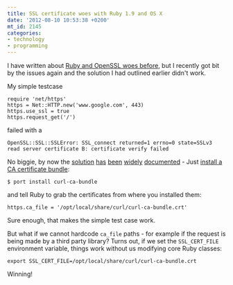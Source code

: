 ```yaml
---
title: SSL certificate woes with Ruby 1.9 and OS X
date: '2012-08-10 10:53:38 +0200'
mt_id: 2145
categories:
- technology
- programming
---
```

I have written about [Ruby and OpenSSL woes before](http://mentalized.net/journal/2012/01/02/ruby-ssl-certificate-verification-errors/), but I recently got bit by the issues again and the solution I had outlined earlier didn't work.


<!--more-->

My simple testcase

    require 'net/https'
    https = Net::HTTP.new('www.google.com', 443)
    https.use_ssl = true
    https.request_get('/')

failed with a

    OpenSSL::SSL::SSLError: SSL_connect returned=1 errno=0 state=SSLv3 read server certificate B: certificate verify failed

No biggie, by now the [solution](http://www.openlygeek.com/programming-2/the-best-way-to-handle-openssl-certificate-verify-failed-errors/) [has](http://blog.kabisa.nl/2009/12/04/ruby-and-ssl-certificate-validation/) [been](http://notetoself.vrensk.com/2008/09/verified-https-in-ruby/) [widely](http://stackoverflow.com/questions/5711190/how-to-get-rid-of-opensslsslsslerror) [documented](http://martinottenwaelter.fr/2010/12/ruby19-and-the-ssl-error/) - Just [install a CA certificate bundle](http://mentalized.net/journal/2012/01/02/ruby-ssl-certificate-verification-errors/):

    $ port install curl-ca-bundle

and tell Ruby to grab the certificates from where you installed them:

    https.ca_file = '/opt/local/share/curl/curl-ca-bundle.crt'

Sure enough, that makes the simple test case work.

But what if we cannot hardcode `ca_file` paths - for example if the request is being made by a third party library? Turns out, if we set the `SSL_CERT_FILE` environment variable, things work without us modifying core Ruby classes:

    export SSL_CERT_FILE=/opt/local/share/curl/curl-ca-bundle.crt

Winning!
